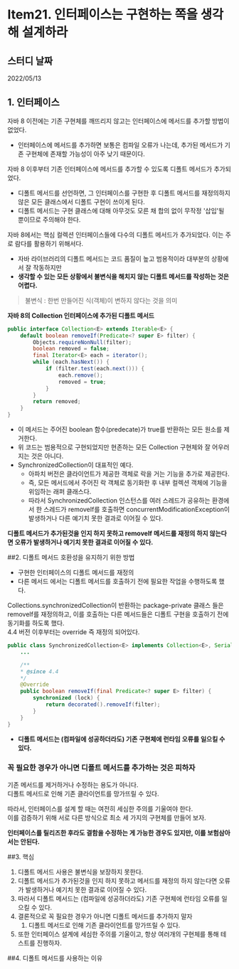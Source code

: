 # Item21. 인터페이스는 구현하는 쪽을 생각해 설계하라

## 스터디 날짜

2022/05/13

## 1. 인터페이스
자바 8 이전에는 기존 구현체를 깨뜨리지 않고는 인터페이스에 메서드를 추가할 방법이 없었다.
- 인터페이스에 메서드를 추가하면 보통은 컴파일 오류가 나는데, 추가된 메서드가 기존 구현체에 존재할 가능성이 아주 낮기 때문이다.

자바 8 이후부터 기존 인터페이스에 메서드를 추가할 수 있도록 디폴트 메서드가 추가되었다.
- 디폴트 메서드를 선언하면, 그 인터페이스를 구현한 후 디폴트 메서드를 재정의하지 않은 모든 클래스에서 디폴트 구현이 쓰이게 된다.
- 디폴트 메서드는 구현 클래스에 대해 아무것도 모른 채 합의 없이 무작정 '삽입'될 뿐이므로 주의해야 한다.

자바 8에서는 핵심 컬렉션 인터페이스들에 다수의 디폴트 메서드가 추가되었다. 이는 주로 람다를 활용하기 위해서다.
- 자바 라이브러리의 디폴트 메서드는 코드 품질이 높고 범용적이라 대부분의 상황에서 잘 작동하지만
- **생각할 수 있는 모든 상황에서 불변식을 해치지 않는 디폴트 메서드를 작성하는 것은 어렵다.**

> 불변식 : 한번 만들어진 식(객체)이 변하지 않다는 것을 의미

**자바 8의 Collection 인터페이스에 추가된 디폴트 메서드**
```java
public interface Collection<E> extends Iterable<E> {
    default boolean removeIf(Predicate<? super E> filter) {
        Objects.requireNonNull(filter);
        boolean removed = false;
        final Iterator<E> each = iterator();
        while (each.hasNext()) {
            if (filter.test(each.next())) {
                each.remove();
                removed = true;
            }
        }
        return removed;
    }
}
```
- 이 메서드는 주어진 boolean 함수(predecate)가 true를 반환하는 모든 원소를 제거한다.
- 위 코드는 범용적으로 구현되었지만 현존하는 모든 Collection 구현체와 잘 어우러지는 것은 아니다.
- SynchronizedCollection이 대표적인 예다.
  - 아파치 버전은 클라이언트가 제공한 객체로 락을 거는 기능을 추가로 제공한다.
  - 즉, 모든 메서드에서 주어진 락 객체로 동기화한 후 내부 컬렉션 객체에 기능을 위임하는 래퍼 클래스다.
  - 따라서 SynchronizedCollection 인스턴스를 여러 스레드가 공유하는 환경에서 한 스레드가 removeIf를 호출하면 concurrentModificationException이 발생하거나 다른 예기치 못한 결과로 이어질 수 있다.

**디폴트 메서드가 추가된것을 인지 하지 못하고 removeIf 메서드를 재정의 하지 않는다면 오류가 발생하거나 예기치 못한 결과로 이어질 수 있다.**

##2.  디폴트 메서드 호환성을 유지하기 위한 방법
- 구현한 인터페이스의 디폴트 메서드를 재정의
- 다른 메서드 에서는 디폴트 메서드를 호출하기 전에 필요한 작업을 수행하도록 했다.

Collections.synchronizedCollection이 반환하는 package-private 클래스 들은 removeIf를 재정의하고, 이를 호출하는 다른 메서드들은 디폴트 구현을 호출하기 전에 동기화를 하도록 했다.
<br>
4.4 버전 이후부터는 override 즉 재정의 되어있다.
```java
public class SynchronizedCollection<E> implements Collection<E>, Serializable {
    ...

    /**
    * @since 4.4
    */
    @Override
    public boolean removeIf(final Predicate<? super E> filter) {
        synchronized (lock) {
            return decorated().removeIf(filter);
        }
    }
}
```

- **디폴트 메서드는 (컴파일에 성공하더라도) 기존 구현체에 런타임 오류를 일으킬 수 있다.**

### 꼭 필요한 경우가 아니면 디폴트 메서드를 추가하는 것은 피하자
기존 메서드를 제거하거나 수정하는 용도가 아니다.<br>
디폴트 메서드로 인해 기존 클라이언트를 망가뜨릴 수 있다.<br>

따라서, 인터페이스를 설계 할 때는 여전히 세심한 주의를 기울여야 한다.<br>
이를 검증하기 위해 서로 다른 방식으로 최소 세 가지의 구현체를 만들어 보자.<br>

**인터페이스를 릴리즈한 후라도 결함을 수정하는 게 가능한 경우도 있지만, 이를 보험삼아서는 안된다.**

##3.  핵심
1. 디폴트 메서드 사용은 불변식을 보장하지 못한다.
2. 디폴트 메서드가 추가된것을 인지 하지 못하고 메서드를 재정의 하지 않는다면 오류가 발생하거나 예기치 못한 결과로 이어질 수 있다.
3. 따라서 디폴트 메서드는 (컴파일에 성공하더라도) 기존 구현체에 런타임 오류를 일으킬 수 있다.
4. 결론적으로 꼭 필요한 경우가 아니면 디폴트 메서드를 추가하지 말자
   1. 디폴트 메서드로 인해 기존 클라이언트를 망가뜨릴 수 있다.
5. 또한 인터페이스 설계에 세심한 주의를 기울이고, 항상 여러개의 구현체를 통해 테스트를 진행하자.

##4.  디폴트 메서드를 사용하는 이유

